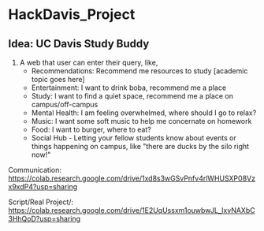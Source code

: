 # HackDavis_Project

## Idea: UC Davis Study Buddy
1. A web that user can enter their query, like,
   - Recommendations: Recommend me resources to study [academic topic goes here]
   - Entertainment: I want to drink boba, recommend me a place
   - Study: I want to find a quiet space, recommend me a place on campus/off-campus
   - Mental Health: I am feeling overwhelmed, where should I go to relax? 
   - Music: I want some soft music to help me concernate on homework
   - Food: I want to burger, where to eat?
   - Social Hub - Letting your fellow students know about events or things happening on campus, like "there are ducks by the silo right now!"



Communication: https://colab.research.google.com/drive/1xd8s3wGSvPnfv4rlWHUSXP08Vzx9xdP4?usp=sharing


Script/Real Project/: https://colab.research.google.com/drive/1E2UqUssxm1ouwbwJL_IxvNAXbC3HhQoD?usp=sharing
